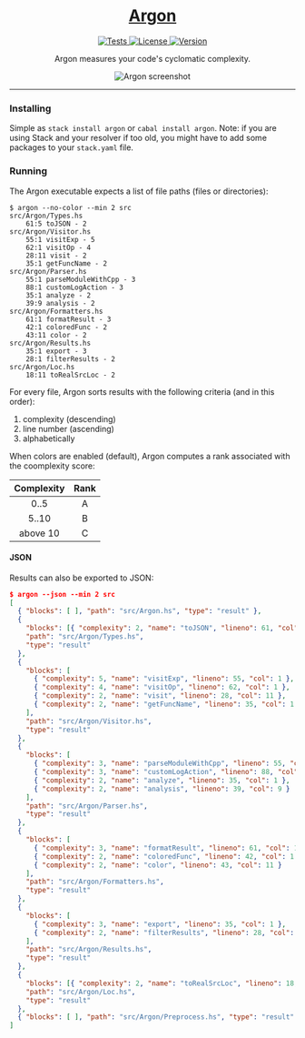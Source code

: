 <h1 align="center">
    <a href="https://github.com/rubik/argon">
        Argon
    </a>
</h1>

<p align="center">
    <a href="https://travis-ci.org/rubik/argon">
        <img alt="Tests"
             src="https://img.shields.io/travis/rubik/argon.svg?style=flat-square">
    </a>
    <a href="https://github.com/rubik/argon/blob/master/LICENSE">
        <img alt="License"
             src="https://img.shields.io/badge/license-ISC-blue.svg?style=flat-square">
    </a>
    <a href="https://hackage.haskell.org/package/argon">
        <img alt="Version"
             src="https://img.shields.io/hackage/v/argon.svg?label=version&amp;style=flat-square">
    </a>
</p>

<p align="center">
    Argon measures your code's cyclomatic complexity.
</p>

<p align="center">
    <img alt="Argon screenshot"
         src="https://cloud.githubusercontent.com/assets/238549/10644166/5a0f5efc-7827-11e5-9b29-6e7bcccb2345.png">
</p>

<hr>

### Installing

Simple as ``stack install argon`` or ``cabal install argon``.
Note: if you are using Stack and your resolver if too old, you might have to
add some packages to your `stack.yaml` file.

### Running

The Argon executable expects a list of file paths (files or directories):

    $ argon --no-color --min 2 src
    src/Argon/Types.hs
        61:5 toJSON - 2
    src/Argon/Visitor.hs
        55:1 visitExp - 5
        62:1 visitOp - 4
        28:11 visit - 2
        35:1 getFuncName - 2
    src/Argon/Parser.hs
        55:1 parseModuleWithCpp - 3
        88:1 customLogAction - 3
        35:1 analyze - 2
        39:9 analysis - 2
    src/Argon/Formatters.hs
        61:1 formatResult - 3
        42:1 coloredFunc - 2
        43:11 color - 2
    src/Argon/Results.hs
        35:1 export - 3
        28:1 filterResults - 2
    src/Argon/Loc.hs
        18:11 toRealSrcLoc - 2

For every file, Argon sorts results with the following criteria (and in this
order):

1. complexity (descending)
2. line number (ascending)
3. alphabetically

When colors are enabled (default), Argon computes a rank associated with the
coomplexity score:

| Complexity | Rank |
|:----------:|:----:|
|    0..5    |   A  |
|    5..10   |   B  |
|  above 10  |   C  |


#### JSON

Results can also be exported to JSON:
```json
$ argon --json --min 2 src
[
  { "blocks": [ ], "path": "src/Argon.hs", "type": "result" },
  {
    "blocks": [{ "complexity": 2, "name": "toJSON", "lineno": 61, "col": 5 }],
    "path": "src/Argon/Types.hs",
    "type": "result"
  },
  {
    "blocks": [
      { "complexity": 5, "name": "visitExp", "lineno": 55, "col": 1 },
      { "complexity": 4, "name": "visitOp", "lineno": 62, "col": 1 },
      { "complexity": 2, "name": "visit", "lineno": 28, "col": 11 },
      { "complexity": 2, "name": "getFuncName", "lineno": 35, "col": 1 }
    ],
    "path": "src/Argon/Visitor.hs",
    "type": "result"
  },
  {
    "blocks": [
      { "complexity": 3, "name": "parseModuleWithCpp", "lineno": 55, "col": 1 },
      { "complexity": 3, "name": "customLogAction", "lineno": 88, "col": 1 },
      { "complexity": 2, "name": "analyze", "lineno": 35, "col": 1 },
      { "complexity": 2, "name": "analysis", "lineno": 39, "col": 9 }
    ],
    "path": "src/Argon/Parser.hs",
    "type": "result"
  },
  {
    "blocks": [
      { "complexity": 3, "name": "formatResult", "lineno": 61, "col": 1 },
      { "complexity": 2, "name": "coloredFunc", "lineno": 42, "col": 1 },
      { "complexity": 2, "name": "color", "lineno": 43, "col": 11 }
    ],
    "path": "src/Argon/Formatters.hs",
    "type": "result"
  },
  {
    "blocks": [
      { "complexity": 3, "name": "export", "lineno": 35, "col": 1 },
      { "complexity": 2, "name": "filterResults", "lineno": 28, "col": 1 }
    ],
    "path": "src/Argon/Results.hs",
    "type": "result"
  },
  {
    "blocks": [{ "complexity": 2, "name": "toRealSrcLoc", "lineno": 18, "col": 11 }],
    "path": "src/Argon/Loc.hs",
    "type": "result"
  },
  { "blocks": [ ], "path": "src/Argon/Preprocess.hs", "type": "result" }
]
```
